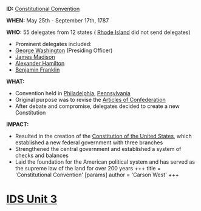 **ID:** [Constitutional Convention](./../constitutional-convention/)

**WHEN:** May 25th - September 17th, 1787

**WHO:** 55 delegates from 12 states ( [Rhode Island](./../rhode-island/) did not send delegates)
- Prominent delegates included:
 - [George Washington](./../george-washington/) (Presiding Officer)
 - [James Madison](./../james-madison/)
 - [Alexander Hamilton](./../alexander-hamilton/)
 - [Benjamin Franklin](./../benjamin-franklin/)

**WHAT:**
- Convention held in [Philadelphia](./../philadelphia/), [Pennsylvania](./../pennsylvania/)
- Original purpose was to revise the [Articles of Confederation](./../articles-of-confederation/)
- After debate and compromise, delegates decided to create a new Constitution

**IMPACT:**
- Resulted in the creation of the [Constitution of the United States](./../constitution-of-the-united-states/), which established a new federal government with three branches
- Strengthened the central government and established a system of checks and balances
- Laid the foundation for the American political system and has served as the supreme law of the land for over 200 years
+++
 title = 'Constitutional Convention'
[params]
	author = 'Carson West'
+++
# [IDS Unit 3](./../ids-unit-3/)
